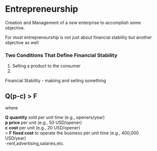 # Entrepreneurship #

Creation and Management of a *new* enterprise to accomplish some objective.

For most entrepreneurship is not just about financial stability but another objective as well

### Two Conditions That Define Financial Stability ###

1. Selling a product to the consumer
2.

Financial Stability - makiing and selling something

## Q(p-c) > F ##

where

**Q** **quantity** sold per unit time (e.g., openers/year) <br/>
**p** **price** per unit (e.g., 50 USD/opener)<br/>
**c** **cost** per unit (e.g., 20 USD/opener)<br/>>
**F** **fixed cost** to operate the business per unit time (e.g., 400,000 USD/year) <br/> -rent,advertising,salaries,etc.
